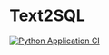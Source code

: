 # Text2SQL

[![Python Application CI](https://github.com/Lkrasnop/Text2SQL/actions/workflows/main.yml/badge.svg)](https://github.com/Lkrasnop/Text2SQL/actions/workflows/main.yml)
